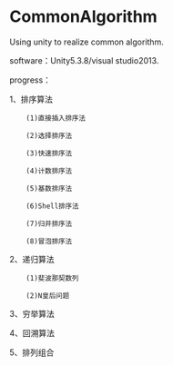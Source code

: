 # CommonAlgorithm
Using unity to realize common algorithm.

software：Unity5.3.8/visual studio2013.

progress：

1、排序算法

        (1)直接插入排序法

        (2)选择排序法
		
        (3)快速排序法
		
        (4)计数排序法
		
        (5)基数排序法
		
        (6)Shell排序法
		
        (7)归并排序法
		
        (8)冒泡排序法
		
2、递归算法

        (1)斐波那契数列
		
		(2)N皇后问题
		
3、穷举算法
		
4、回溯算法
		
5、排列组合